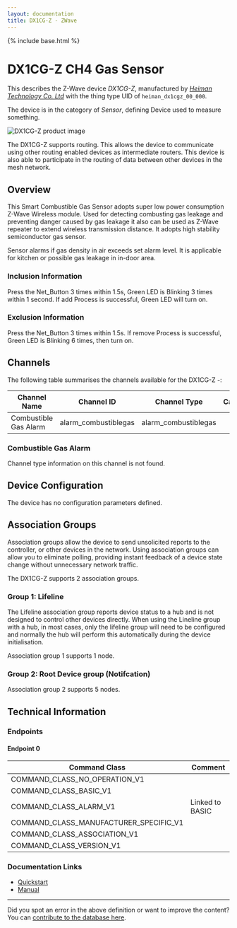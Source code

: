 ```yaml
---
layout: documentation
title: DX1CG-Z - ZWave
---
```


{% include base.html %}

# DX1CG-Z CH4 Gas Sensor
This describes the Z-Wave device *DX1CG-Z*, manufactured by *[Heiman Technology Co. Ltd](http://www.heimantech.com/)* with the thing type UID of ```heiman_dx1cgz_00_000```.

The device is in the category of *Sensor*, defining Device used to measure something.

![DX1CG-Z product image](https://www.cd-jackson.com/zwave_device_uploads/682/682_default.png)


The DX1CG-Z supports routing. This allows the device to communicate using other routing enabled devices as intermediate routers.  This device is also able to participate in the routing of data between other devices in the mesh network.

## Overview

This Smart Combustible Gas Sensor adopts super low power consumption Z-Wave Wireless module. Used for detecting combusting gas leakage and preventing danger caused by gas leakage it also can be used as Z-Wave repeater to extend wireless transmission distance. It adopts high stability semiconductor gas sensor.

Sensor alarms if gas density in air exceeds set alarm level. It is applicable for kitchen or possible gas leakage in in-door area.

### Inclusion Information

Press the Net_Button 3 times within 1.5s, Green LED is Blinking 3 times within 1 second. If add Process is successful, Green LED will turn on.

### Exclusion Information

Press the Net_Button 3 times within 1.5s. If remove Process is successful, Green LED is Blinking 6 times, then turn on.

## Channels

The following table summarises the channels available for the DX1CG-Z -:

| Channel Name | Channel ID | Channel Type | Category | Item Type |
|--------------|------------|--------------|----------|-----------|
| Combustible Gas Alarm | alarm_combustiblegas | alarm_combustiblegas |  |  | 

### Combustible Gas Alarm
Channel type information on this channel is not found.



## Device Configuration

The device has no configuration parameters defined.

## Association Groups

Association groups allow the device to send unsolicited reports to the controller, or other devices in the network. Using association groups can allow you to eliminate polling, providing instant feedback of a device state change without unnecessary network traffic.

The DX1CG-Z supports 2 association groups.

### Group 1: Lifeline

The Lifeline association group reports device status to a hub and is not designed to control other devices directly. When using the Lineline group with a hub, in most cases, only the lifeline group will need to be configured and normally the hub will perform this automatically during the device initialisation.

Association group 1 supports 1 node.

### Group 2: Root Device group (Notifcation)


Association group 2 supports 5 nodes.

## Technical Information

### Endpoints

#### Endpoint 0

| Command Class | Comment |
|---------------|---------|
| COMMAND_CLASS_NO_OPERATION_V1| |
| COMMAND_CLASS_BASIC_V1| |
| COMMAND_CLASS_ALARM_V1| Linked to BASIC|
| COMMAND_CLASS_MANUFACTURER_SPECIFIC_V1| |
| COMMAND_CLASS_ASSOCIATION_V1| |
| COMMAND_CLASS_VERSION_V1| |

### Documentation Links

* [Quickstart](https://www.cd-jackson.com/zwave_device_uploads/682/Heiman-Quick-Start.pdf)
* [Manual](https://www.cd-jackson.com/zwave_device_uploads/682/DX1CG-Z-USER-MANUAL.pdf)

---

Did you spot an error in the above definition or want to improve the content?
You can [contribute to the database here](http://www.cd-jackson.com/index.php/zwave/zwave-device-database/zwave-device-list/devicesummary/682).
